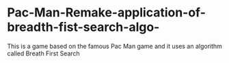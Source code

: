 # Pac-Man-Remake-application-of-breadth-fist-search-algo-
This is a game based on the famous Pac Man game and it uses an algorithm called Breath First Search
